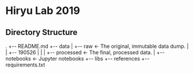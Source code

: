 # Hiryu Lab 2019

## Directory Structure
.
+-- README.md
+-- data
|   +-- raw             <- The original, immutable data dump. 
|   |   +-- 190526 
|   |
|   +-- processed       <- The final, processed data.
|
+-- notebooks           <- Jupyter notebooks
+-- libs
+-- references
+-- requirements.txt
